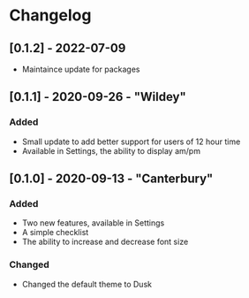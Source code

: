 # Changelog

## [0.1.2] - 2022-07-09

- Maintaince update for packages

## [0.1.1] - 2020-09-26 - "Wildey"

### Added

- Small update to add better support for users of 12 hour time
- Available in Settings, the ability to display am/pm

## [0.1.0] - 2020-09-13 - "Canterbury"

### Added

- Two new features, available in Settings
- A simple checklist
- The ability to increase and decrease font size

### Changed

- Changed the default theme to Dusk
